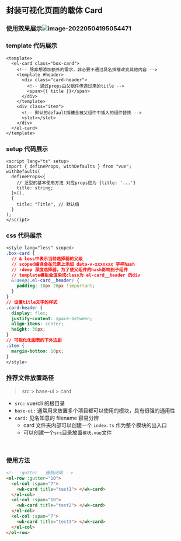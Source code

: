 ## 封装可视化页面的载体 Card

### 使用效果展示![image-20220504195054471](C:\Users\Administrator\Desktop\image-20220504195054471.png)

### template 代码展示

```vue
<template>
  <el-card class="box-card">
    <!-- 除非想添加额外的需求，非必要不通过具名插槽改变其他内容 -->
    <template #header>
      <div class="card-header">
        <!-- 通过props由父组件传递过来的title -->
        <span>{{ title }}</span>
      </div>
    </template>
    <div class="item">
      <!-- 默认的default插槽会被父组件中插入的组件替换 -->
      <slot></slot>
    </div>
  </el-card>
</template>
```

### setup 代码展示

```vue
<script lang="ts" setup>
import { defineProps, withDefaults } from "vue";
withDefaults(
  defineProps<{
    // 泛型的基本使用方法 对应props应为 {title: '...'}
    title: string;
  }>(),
  {
    title: "Title", // 默认值
  }
);
</script>
```

### css 代码展示

```css
<style lang="less" scoped>
.box-card {
  // & less中表示当前选择器的父级
  // scoped编译会在元素上添加 data-v-xxxxxxx 字样hash
  // :deep 深度选择器，为了使父组件的hash影响到子组件
  // template模板会渲染成class为 el-card__header 的div
  &:deep(.el-card__header) {
    padding: 10px 20px !important;
  }
}
// 设置title文字的样式
.card-header {
  display: flex;
  justify-content: space-between;
  align-items: center;
  height: 30px;
}
// 可视化化图表的下外边距
.item {
  margin-bottom: 10px;
}
</style>
```

### 推荐文件放置路径

> ​ src > base-ui > card

- `src:` vue/cli 的根目录
- `base-ui:` 通常用来放置多个项目都可以使用的模块，具有很强的通用性
- `card:` 见名知意的 filename 容易分辨
  - card 文件夹内部可以创建一个 `index.ts` 作为整个模块的出入口
  - 可以创建一个`src`目录放置`模块.vue`文件

​

### 使用方法

```html
<!-- :gutter   栅格间隔 -->
<el-row :gutter="10">
  <el-col :span="7">
    <wk-card title="test1"> </wk-card>
  </el-col>
  <el-col :span="10">
    <wk-card title="test2"> </wk-card>
  </el-col>
  <el-col :span="7">
    <wk-card title="test3"> </wk-card>
  </el-col>
</el-row>
```
